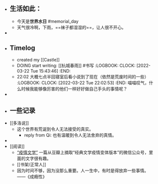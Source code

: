 - ## 生活如此：
	- 今天是**世界水日** #memorial_day
	- 天气很冷啊，下雨，==袜子都湿湿的==，让人很不开心。
-
- ## Timelog
	- created my [[Castle]]
	- DOING start writing: [[杭城春雨]] #书写
	  :LOGBOOK:
	  CLOCK: [2022-03-22 Tue 15:43:46]
	  :END:
	- 22:02 大概七点半回寝室后看小说到了现在（依然是荒废时间的一些）
	  :LOGBOOK:
	  CLOCK: [2022-03-22 Tue 22:02:53]
	  :END:
	  喵喵叹气，什么时候我能够像厉害的他们一样好好做自己手头的事情呢？
-
- ## 一些记录
- [[多洛说]]
	- 这个世界有荒诞到令人无法接受的真实。
		- reply from Qi: 也有温暖到令人无法舍弃的真情。
-
- [[阅读]]
	- [“疫情文学”](https://mp.weixin.qq.com/s/7WlXPfDLHHOGvd0nDM59zA) 一篇从豆瓣上摘取“经典文学疫情变体版本”的微信公众号，里面的文字很有趣。
	- [[书架/正常人]]
	- 因为时间不够，因为没那么重要。人一生中，有时是得放弃一些事情。
	  ——《成瘾性》